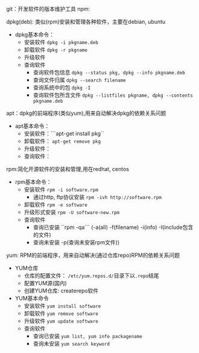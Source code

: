 git：开发软件的版本维护工具
npm:

dpkg(deb): 类似(rpm)安装和管理各种软件，主要在debian, ubuntu 
- dpkg基本命令：
    - 安装软件 ```dpkg -i pkgname.deb```
    - 卸载软件 ```dpkg -r pkgname```
    - 升级软件 
    - 查询软件 
        - 查询软件包信息 ```dpkg --status pkg, dpkg --info pkgname.deb```
        - 查询文件归属 ```dpkg --search filename```
        - 查询系统中的包  ```dpkg -I```
        - 查询软件包所含文件 ```dpkg --listfiles pkgname, dpkg --contents pkgname.deb```
    
apt：dpkg的前端程序(类似yum),用来自动解决dpkg的依赖关系问题
- apt基本命令：
    - 安装软件：```apt-get install pkg``
    - 卸载软件： ```apt-get remove pkg```
    - 升级软件：
    - 查询软件：
    

rpm:简化开源软件的安装和管理,用在redhat, centos
- rpm基本命令：
    - 安装软件 ```rpm -i software.rpm```
        - 通过http, ftp协议安装 ```rpm -ivh http://software.rpm```
    - 卸载软件 ```rpm -e software```
    - 升级形式安装  ```rpm -U software-new.rpm```  
    - 查询软件 
        - 查询已安装   ``rpm -qa``` (-a(all) -f(filename) -i(info) -I(include包含的文件) 
        - 查询未安装    -p(查询未安装rpm文件))

yum: RPM的前端程序，用来自动解决(通过仓库repo)RPM的依赖关系问题    
- YUM仓库
    - 仓库的配置文件： ```/etc/yum.repos.d/```目录下以```.repo```结尾
    - 配置YUM源(国内)
    - 创建YUM仓库: createrepo软件
- YUM基本命令
    - 安装软件  ```yum install software```
    - 卸载软件   ```yum remove software```
    - 升级软件    ```yum update software```
    - 查询软件    
        - 查询已安装 ```yum list, yum info packagename```
        - 查询未安装  ```yum search keyword```
